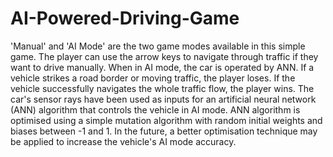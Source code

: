 # AI-Powered-Driving-Game
'Manual' and 'AI Mode' are the two game modes available in this simple game. The player can use the arrow keys to navigate through traffic if they want to drive manually. When in AI mode, the car is operated by ANN. If a vehicle strikes a road border or moving traffic, the player loses. If the vehicle successfully navigates the whole traffic flow, the player wins.
The car's sensor rays have been used as inputs for an artificial neural network (ANN) algorithm that controls the vehicle in AI mode.
ANN algorithm is optimised using a simple mutation algorithm with random initial weights and biases between -1 and 1.
In the future, a better optimisation technique may be applied to increase the vehicle's AI mode accuracy.
